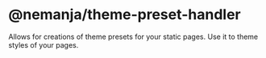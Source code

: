 # @nemanja/theme-preset-handler

Allows for creations of theme presets for your static pages. Use it to theme styles of your pages.
